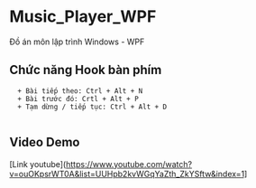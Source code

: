 # Music_Player_WPF

Đồ án môn lập trình Windows - WPF

## Chức năng Hook bàn phím
```
  + Bài tiếp theo: Ctrl + Alt + N
  + Bài trước đó: Crtl + Alt + P
  + Tạm dừng / tiếp tục: Ctrl + Alt + D
  
```

## Video Demo
[Link youtube](https://www.youtube.com/watch?v=ouOKpsrWT0A&list=UUHpb2kvWGqYaZth_ZkYSftw&index=1]
